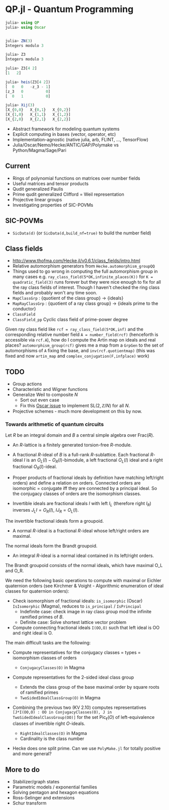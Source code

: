 # QP.jl - Quantum Programming

```julia
julia> using QP
julia> using Oscar


julia> ZN(3)
Integers modulo 3

julia> Z3
Integers modulo 3

julia> Z3[4 2]
[1   2]

julia> heis(Z3[4 2])
[  0   0   -z_3 - 1]
[z_3   0          0]
[  0   1          0]

julia> Xij(3)
[X_{0,0}   X_{0,1}   X_{0,2}]
[X_{1,0}   X_{1,1}   X_{1,2}]
[X_{2,0}   X_{2,1}   X_{2,2}]
```

- Abstract framework for modeling quantum systems
- Explicit computing in bases (vector, operator, etc)
- Implementation-agnostic (native julia, arb, FLINT, ..., TensorFlow)
- Julia/Oscar/Nemo/Hecke/ANTIC/GAP/Polymake vs Python/Magma/Sage/Pari

## Current 

- Rings of polynomial functions on matrices over number fields 
- Useful matrices and tensor products 
- Qudit generalized Paulis
- Prime qudit generalized Clifford = Weil representation
- Projective linear groups 
- Investigating properties of SIC-POVMs 

## SIC-POVMs
- `SicData(d)` (or `SicData(d,build_nf=true)` to build the number field)



## Class fields
- http://www.thofma.com/Hecke.jl/v0.6.1/class_fields/intro.html
- Relative automorphism generators from  `Hecke.automorphism_groupQQ`
- Things used to go wrong in computing the full automorphism group in many cases e.g. `ray_class_field(5*OK,infinite_places(K))` for `K = quadratic_field(3)` runs forever but they were nice enough to fix for all the ray class fields of interest.  Though I haven't checked the ring class fields and probably won't any time soon.
- `MapClassGrp` : {quotient of the class group} -> {ideals} 
- `MapRayClassGrp` : {quotient of a ray class group} -> {ideals prime to the conductor}
- `ClassField` 
- `ClassField_pp` Cyclic class field of prime-power degree

Given ray class field like `rcf = ray_class_field(5*OK,inf)` and the corresponding relative number field `A = number_field(rcf)` (henceforth is accessible via `rcf.A`), how do I compute the Artin map on ideals and real places? `automorphism_group(rcf)` gives me a map from a `GrpGen` to the set of automorphisms of `A` fixing the base, and `inv(rcf.quotientmap)` (this was fixed and now `artin_map` and `complex_conjugation(F,infplace)` work)
## TODO 
- Group actions
- Characteristic and Wigner functions
- Generalize Weil to composite $N$
  - Sort out even case
  - Fix this [Oscar issue](https://github.com/oscar-system/Oscar.jl/issues/649) to implement 
  $\mathrm{SL}(2,\mathbb{Z}/N)$ for all $N$.
- Projective schemes - much more development on this by now.

### Towards arithmetic of quantum circuits
Let $R$ be an integral domain and $B$ a central simple algebra over $\mathrm{Frac}(R)$.  
- An $R$-lattice is a finitely generated torsion-free $R$-module.
- A fractional $R$-ideal of $B$ is a full-rank $R$-sublattice.
Each fractional $R$-ideal $I$ is an $O_L(I)-O_R(I)$-bimodule, a left fractional $O_L(I)$ ideal and a right fractional $O_R(I)$-ideal.  
- Proper products of fractional ideals by definition have matching left/right orders) and define a relation on orders.  Connected orders are isomorphic = conjugate iff they are connected by a principal ideal. So the conjugacy classes of orders are the isomorphism classes.

- Invertible ideals are fractional ideals $I$ with left $I_L$ (therefore right $I_R$) inverses $J_L I = O_R(I)$, $I J_R = O_L(I)$.

The invertible fractional ideals form a groupoid.

- A normal $R$-ideal is a fractional $R$-ideal whose left/right orders are maximal.

The normal ideals form the Brandt groupoid.

- An integral $R$-ideal is a normal ideal contained in its left/right orders.

 The Brandt groupoid consists of the normal ideals, which have maximal O_L and O_R.


We need the following basic operations to compute with maximal or Eichler quaternion orders (see Kirchmer & Voight - Algorithmic enumeration of ideal classes for quaternion orders):

- Check isomorphism of fractional ideals: `is_isomorphic` (Oscar) `IsIsomorphic` (Magma), reduces to `is_principal` / `IsPrincipal`
  - Indefinite case: check image in ray class group mod the infinite ramified primes of $B$. 
  - Definite case: Solve shortest lattice vector problem  
- Compute connecting fractional ideals `I(OO,O)` such that left ideal is OO and right ideal is O.

The main difficult tasks are the following:
- Compute representatives for the conjugacy classes = types = isomorphism classes of orders
  - `ConjugacyClasses(O)` in Magma
- Compute representatives for the 2-sided ideal class group 
  - Extends the class group of the base maximal order by square roots of ramified primes
  - `TwoSidedIdealClassGroup(O)` in Magma
- Combining the previous two (KV 2.10) computes representatives 
  `[J*I(OO,O) : OO in ConjugacyClasses(O), J in TwoSidedIdealClassGroup(OO)]` 
  for the set $\mathrm{Pic}_\ell(O)$ of left-equivalence classes of invertible right $O$-ideals. 
  - `RightIdealClasses(O)` in Magma
  - Cardinality is the class number

- Hecke does one split prime.  Can we use `PolyMake.jl` for totally positive and more general? 


## More to do
- Stabilizer/graph states 
- Parametric models / exponential families
- Solving pentagon and hexagon equations 
- Ross-Selinger and extensions
- Schur transform

